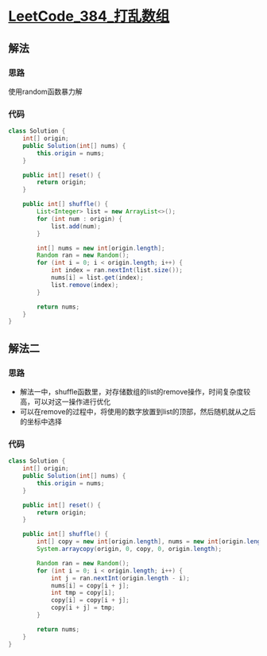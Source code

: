 # [LeetCode_384_打乱数组](https://leetcode-cn.com/problems/shuffle-an-array/)
## 解法
### 思路
使用random函数暴力解
### 代码
```java
class Solution {
    int[] origin;
    public Solution(int[] nums) {
        this.origin = nums;
    }

    public int[] reset() {
        return origin;
    }

    public int[] shuffle() {
        List<Integer> list = new ArrayList<>();
        for (int num : origin) {
            list.add(num);
        }

        int[] nums = new int[origin.length];
        Random ran = new Random();
        for (int i = 0; i < origin.length; i++) {
            int index = ran.nextInt(list.size());
            nums[i] = list.get(index);
            list.remove(index);
        }

        return nums;
    }
}
```
## 解法二
### 思路
- 解法一中，shuffle函数里，对存储数组的list的remove操作，时间复杂度较高，可以对这一操作进行优化
- 可以在remove的过程中，将使用的数字放置到list的顶部，然后随机就从之后的坐标中选择
### 代码
```java
class Solution {
    int[] origin;
    public Solution(int[] nums) {
        this.origin = nums;
    }

    public int[] reset() {
        return origin;
    }

    public int[] shuffle() {
        int[] copy = new int[origin.length], nums = new int[origin.length];
        System.arraycopy(origin, 0, copy, 0, origin.length);

        Random ran = new Random();
        for (int i = 0; i < origin.length; i++) {
            int j = ran.nextInt(origin.length - i);
            nums[i] = copy[i + j];
            int tmp = copy[i];
            copy[i] = copy[i + j];
            copy[i + j] = tmp;
        }

        return nums;
    }
}
```